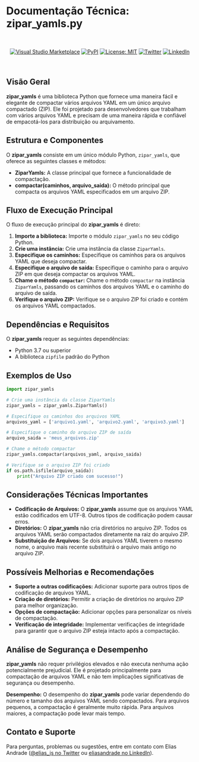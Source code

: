 # Documentação Técnica: zipar_yamls.py

<br>

<div align="center">

[![Visual Studio Marketplace](https://img.shields.io/badge/Visual%20Studio%20Marketplace-Available-008900.svg?logo=visual-studio-code)](https://marketplace.visualstudio.com/items?itemName=eliasanandrade.zipar-yamls)
[![PyPI](https://img.shields.io/pypi/v/zipar-yamls.svg)](https://pypi.org/project/zipar-yamls/)
[![License: MIT](https://img.shields.io/badge/License-MIT-blue.svg)](https://github.com/eliasanandrade/zipar-yamls/blob/master/LICENSE)
[![Twitter](https://img.shields.io/badge/Twitter-@elias_js-00acee.svg?logo=twitter&style=social)](https://twitter.com/elias_js)
[![LinkedIn](https://img.shields.io/badge/LinkedIn-eliasandrade-0077b5.svg?logo=linkedin&style=social)](https://www.linkedin.com/in/eliasandrade)

</div>

<br>

## Visão Geral

**zipar_yamls** é uma biblioteca Python que fornece uma maneira fácil e elegante de compactar vários arquivos YAML em um único arquivo compactado (ZIP). Ele foi projetado para desenvolvedores que trabalham com vários arquivos YAML e precisam de uma maneira rápida e confiável de empacotá-los para distribuição ou arquivamento.

## Estrutura e Componentes

O **zipar_yamls** consiste em um único módulo Python, `zipar_yamls`, que oferece as seguintes classes e métodos:

- **ZiparYamls:** A classe principal que fornece a funcionalidade de compactação.
- **compactar(caminhos, arquivo_saida):** O método principal que compacta os arquivos YAML especificados em um arquivo ZIP.

## Fluxo de Execução Principal

O fluxo de execução principal do **zipar_yamls** é direto:

1. **Importe a biblioteca:** Importe o módulo `zipar_yamls` no seu código Python.
2. **Crie uma instância:** Crie uma instância da classe `ZiparYamls`.
3. **Especifique os caminhos:** Especifique os caminhos para os arquivos YAML que deseja compactar.
4. **Especifique o arquivo de saída:** Especifique o caminho para o arquivo ZIP em que deseja compactar os arquivos YAML.
5. **Chame o método `compactar`:** Chame o método `compactar` na instância `ZiparYamls`, passando os caminhos dos arquivos YAML e o caminho do arquivo de saída.
6. **Verifique o arquivo ZIP:** Verifique se o arquivo ZIP foi criado e contém os arquivos YAML compactados.

## Dependências e Requisitos

O **zipar_yamls** requer as seguintes dependências:

- Python 3.7 ou superior
- A biblioteca `zipfile` padrão do Python

## Exemplos de Uso

```python
import zipar_yamls

# Crie uma instância da classe ZiparYamls
zipar_yamls = zipar_yamls.ZiparYamls()

# Especifique os caminhos dos arquivos YAML
arquivos_yaml = ['arquivo1.yaml', 'arquivo2.yaml', 'arquivo3.yaml']

# Especifique o caminho do arquivo ZIP de saída
arquivo_saida = 'meus_arquivos.zip'

# Chame o método compactar
zipar_yamls.compactar(arquivos_yaml, arquivo_saida)

# Verifique se o arquivo ZIP foi criado
if os.path.isfile(arquivo_saida):
    print("Arquivo ZIP criado com sucesso!")
```

## Considerações Técnicas Importantes

* **Codificação de Arquivos:** O **zipar_yamls** assume que os arquivos YAML estão codificados em UTF-8. Outros tipos de codificação podem causar erros.
* **Diretórios:** O **zipar_yamls** não cria diretórios no arquivo ZIP. Todos os arquivos YAML serão compactados diretamente na raiz do arquivo ZIP.
* **Substituição de Arquivos:** Se dois arquivos YAML tiverem o mesmo nome, o arquivo mais recente substituirá o arquivo mais antigo no arquivo ZIP.

## Possíveis Melhorias e Recomendações

* **Suporte a outras codificações:** Adicionar suporte para outros tipos de codificação de arquivos YAML.
* **Criação de diretórios:** Permitir a criação de diretórios no arquivo ZIP para melhor organização.
* **Opções de compactação:** Adicionar opções para personalizar os níveis de compactação.
* **Verificação de integridade:** Implementar verificações de integridade para garantir que o arquivo ZIP esteja intacto após a compactação.

## Análise de Segurança e Desempenho

**zipar_yamls** não requer privilégios elevados e não executa nenhuma ação potencialmente prejudicial. Ele é projetado principalmente para compactação de arquivos YAML e não tem implicações significativas de segurança ou desempenho.

**Desempenho:** O desempenho do **zipar_yamls** pode variar dependendo do número e tamanho dos arquivos YAML sendo compactados. Para arquivos pequenos, a compactação é geralmente muito rápida. Para arquivos maiores, a compactação pode levar mais tempo.

## Contato e Suporte

Para perguntas, problemas ou sugestões, entre em contato com Elias Andrade ([@elias_js no Twitter](https://twitter.com/elias_js) ou [eliasandrade no LinkedIn](https://www.linkedin.com/in/eliasandrade)).